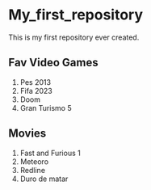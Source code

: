 # My_first_repository
This is my first repository ever created. 
## Fav Video Games 
1. Pes 2013
2. Fifa 2023
3. Doom
4. Gran Turismo 5

## Movies 
1. Fast and Furious 1
2. Meteoro
3. Redline
4. Duro de matar 
